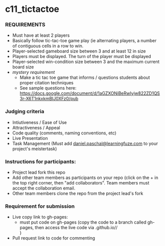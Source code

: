 # c11_tictactoe

### REQUIREMENTS
- Must have at least 2 players
- Basically follow tic-tac-toe game play (ie alternating players, a number of contiguous cells in a row to win.
- Player-selected gameboard size between 3 and at least 12 in size
- Players must be displayed.  The turn of the player must be displayed
- Player-selected win-condition size between 3 and the maximum current board size
- *mystery requirement*
  - Make a tic tac toe game that informs / questions students about proper citation techniques
  - See sample questions here: https://docs.google.com/document/d/1aGZXONiBeRwIyjw822ZD1QS3r-X6T1nkxkmBIJ0XFz0/pub

### Judging criteria
- Intiutiveness / Ease of Use
- Attractiveness / Appeal
- Code quality (comments, naming conventions, etc)
- Live Presentation
- Task Management  (Must add daniel.paschal@learningfuze.com to your project's meistertask)

### Instructions for participants:
- Project lead fork this repo
- Add other team members as participants on your repo (click on the + in the top right corner, then "add collaborators".  Team members must accept the collaboration email.
- Other team members clone the repo from the project lead's fork

### Requirement for submission
- Live copy link to gh-pages: 
	- must put code on gh-pages (copy the code to a branch called gh-pages, then access the live code via <your user name>.github.io/<repo name>/<main file name>)
- Pull request link to code for commenting

